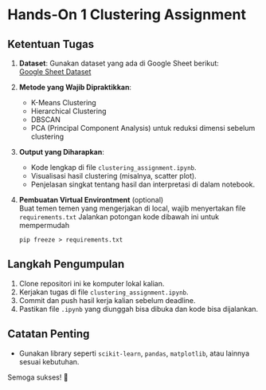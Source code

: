 # Hands-On 1 Clustering Assignment

## Ketentuan Tugas
1. **Dataset**: Gunakan dataset yang ada di Google Sheet berikut:  
   [Google Sheet Dataset](https://docs.google.com/spreadsheets/d/1FfI6sl-oaoE1A6vaNixOkD10Gj6IR_Rjwgu7RO15tzY/edit?usp=sharing)  
2. **Metode yang Wajib Dipraktikkan**:
   - K-Means Clustering
   - Hierarchical Clustering
   - DBSCAN
   - PCA (Principal Component Analysis) untuk reduksi dimensi sebelum clustering

3. **Output yang Diharapkan**:
   - Kode lengkap di file `clustering_assignment.ipynb`.
   - Visualisasi hasil clustering (misalnya, scatter plot).
   - Penjelasan singkat tentang hasil dan interpretasi di dalam notebook.

4. **Pembuatan Virtual Environtment** (optional)   
    Buat temen temen yang mengerjakan di local, wajib menyertakan file `requirements.txt`
    Jalankan potongan kode dibawah ini untuk mempermudah

    ```
    pip freeze > requirements.txt
    ```

## Langkah Pengumpulan
1. Clone repositori ini ke komputer lokal kalian.
2. Kerjakan tugas di file `clustering_assignment.ipynb`.
3. Commit dan push hasil kerja kalian sebelum deadline.
4. Pastikan file `.ipynb` yang diunggah bisa dibuka dan kode bisa dijalankan.

## Catatan Penting
- Gunakan library seperti `scikit-learn`, `pandas`, `matplotlib`, atau lainnya sesuai kebutuhan.

Semoga sukses! 🤝
